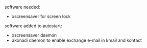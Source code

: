 software needed:
- xscreensaver for screen lock

software added to autostart:
- xscreensaver daemon
- akonadi daemon to enable exchange e-mail in kmail and kontact
